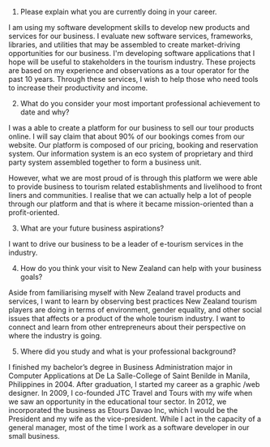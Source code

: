1. Please explain what you are currently doing in your career.

I am using my software development skills to develop new products and services for our business. I evaluate new software services, frameworks, libraries, and utilities that may be assembled to create market-driving opportunities for our business. I'm developing software applications that I hope will be useful to stakeholders in the tourism industry. These projects are based on my experience and observations as a tour operator for the past 10 years. Through these services, I wish to help those who need tools to increase their productivity and income.
 
2. What do you consider your most important professional achievement to date and why?

I was a able to create a platform for our business to sell our tour products online. I will say claim that about 90% of our bookings comes from our website. Our platform is composed of our pricing, booking and reservation system. Our information system is an eco system of proprietary and third party system assembled together to form a business unit.

However, what we are most proud of is through this platform we were able to provide business to tourism related establishments and livelihood to front liners and communities. I realise that we can actually help a lot of people through our platform and that is where it became mission-oriented than a profit-oriented. 

3. What are your future business aspirations?

I want to drive our business to be a leader of e-tourism services in the industry.

4. How do you think your visit to New Zealand can help with your business goals?

Aside from familiarising myself with New Zealand travel products and services, I want to learn by observing best practices New Zealand tourism players are doing in terms of environment, gender equality, and other social issues that affects or a product of the whole tourism industry. I want to connect and learn from other entrepreneurs about their perspective on where the industry is going.

5. Where did you study and what is your professional background?

I finished my bachelor’s degree in Business Administration major in Computer Applications at De La Salle-College of Saint Benilde in Manila, Philippines in 2004. After graduation, I started my career as a graphic /web designer. In 2009, I co-founded JTC Travel and Tours with my wife when we saw an opportunity in the educational tour sector. In 2012, we incorporated the business as Etours Davao Inc, which I would be the President and my wife as the vice-president. While I act in the capacity of a general manager, most of the time I work as a software developer in our small business.

 
